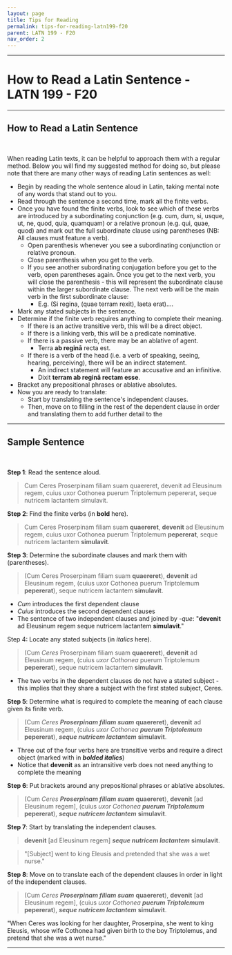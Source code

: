 ```yaml
---
layout: page
title: Tips for Reading
permalink: tips-for-reading-latn199-f20
parent: LATN 199 - F20
nav_order: 2
---
```

***

# How to Read a Latin Sentence - LATN 199 - F20

***
## How to Read a Latin Sentence
&nbsp;

When reading Latin texts, it can be helpful to approach them with a regular method. Below you will find my suggested method for doing so, but please note that there are many other ways of reading Latin sentences as well:

- Begin by reading the whole sentence aloud in Latin, taking mental note of any words that stand out to you.
- Read through the sentence a second time, mark all the finite verbs.
- Once you have found the finite verbs, look to see which of these verbs are introduced by a subordinating conjunction (e.g. cum, dum, si, usque, ut, ne, quod, quia, quamquam) or a relative pronoun (e.g. qui, quae, quod) and mark out the full subordinate clause using parentheses (NB: All clauses must feature a verb).
  - Open parenthesis whenever you see a subordinating conjunction or relative pronoun.
  - Close parenthesis when you get to the verb.
  - If you see another subordinating conjugation before you get to the verb, open parentheses again. Once you get to the next verb, you will close the parenthesis - this will represent the subordinate clause within the larger subordinate clause. The next verb will be the main verb in the first subordinate clause:
    - E.g. (Si regina, (quae terram rexit), laeta erat)....
- Mark any stated subjects in the sentence.
- Determine if the finite verb requires anything to complete their meaning.  
  - If there is an active transitive verb, this will be a direct object.
  - If there is a linking verb, this will be a predicate nominative.
  - If there is a passive verb, there may be an ablative of agent.
    - Terra **ab reginā** recta est.
  - If there is a verb of the head (i.e. a verb of speaking, seeing, hearing, perceiving), there will be an indirect statement.
    - An indirect statement will feature an accusative and an infinitive.
    - Dixit **terram ab reginā rectam esse**.
- Bracket any prepositional phrases or ablative absolutes.
- Now you are ready to translate:
  - Start by translating the sentence's independent clauses.
  - Then, move on to filling in the rest of the dependent clause in order and translating them to add further detail to the

***

## Sample Sentence
&nbsp;

**Step 1**: Read the sentence aloud.

> Cum Ceres Proserpinam filiam suam quaereret, devenit ad Eleusinum regem, cuius uxor Cothonea puerum Triptolemum pepererat, seque nutricem lactantem simulavit.

**Step 2**: Find the finite verbs (in **bold** here).

> Cum Ceres Proserpinam filiam suam **quaereret**, **devenit** ad Eleusinum regem, cuius uxor Cothonea puerum Triptolemum **pepererat**, seque nutricem lactantem **simulavit**.

**Step 3**: Determine the subordinate clauses and mark them with (parentheses).

> (Cum Ceres Proserpinam filiam suam **quaereret**), **devenit** ad Eleusinum regem, (cuius uxor Cothonea puerum Triptolemum **pepererat**), seque nutricem lactantem **simulavit**.

- *Cum* introduces the first dependent clause
- *Cuius* introduces the second dependent clauses
- The sentence of two independent clauses and joined by *-que*: "**devenit** ad Eleusinum regem seque nutricem lactantem **simulavit**."

Step 4: Locate any stated subjects (in *italics* here).

> (Cum *Ceres* Proserpinam filiam suam **quaereret**), **devenit** ad Eleusinum regem, (cuius *uxor Cothonea* puerum Triptolemum **pepererat**), seque nutricem lactantem **simulavit**.

- The two verbs in the dependent clauses do not have a stated subject - this implies that they share a subject with the first stated subject, Ceres.

**Step 5**: Determine what is required to complete the meaning of each clause given its finite verb.

> (Cum *Ceres* ***Proserpinam filiam suam*** **quaereret**), **devenit** ad Eleusinum regem, (cuius *uxor Cothonea* ***puerum Triptolemum*** **pepererat**), ***seque nutricem lactantem*** **simulavit**.

- Three out of the four verbs here are transitive verbs and require a direct object (marked with in ***bolded italics***)
- Notice that **devenit** as an intransitive verb does not need anything to complete the meaning

**Step 6**: Put brackets around any prepositional phrases or ablative absolutes.

> (Cum *Ceres* ***Proserpinam filiam suam*** **quaereret**), **devenit** [ad Eleusinum regem], (cuius *uxor Cothonea* ***puerum Triptolemum*** **pepererat**), ***seque nutricem lactantem*** **simulavit**.

**Step 7**: Start by translating the independent clauses.

> **devenit** [ad Eleusinum regem] ***seque nutricem lactantem*** **simulavit**.

> "[Subject] went to king Eleusis and pretended that she was a wet nurse."

**Step 8**: Move on to translate each of the dependent clauses in order in light of the independent clauses.

> (Cum *Ceres* ***Proserpinam filiam suam*** **quaereret**), **devenit** [ad Eleusinum regem], (cuius *uxor Cothonea* ***puerum Triptolemum*** **pepererat**), ***seque nutricem lactantem*** **simulavit**.

"When Ceres was looking for her daughter, Proserpina, she went to king Eleusis, whose wife Cothonea had given birth to the boy Triptolemus, and pretend that she was a wet nurse."

***
